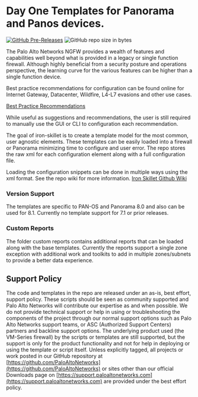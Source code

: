 # Day One Templates for Panorama and Panos devices.

[![GitHub Pre-Releases](https://img.shields.io/github/release/PaloAltoNetworks/iron-skillet.svg?style=for-the-badge)](https://github.com/PaloAltoNetworks/iron-skillet/releases/tag/v1.0-rc)
![GitHub repo size in bytes](https://img.shields.io/github/repo-size/PaloAltoNetworks/iron-skillet.svg?style=for-the-badge)

The Palo Alto Networks NGFW provides a wealth of features and capabilities well beyond what is provided in a legacy or single function firewall. Although highly beneficial from a security posture and operations perspective, the learning curve for the various features can be higher than a single function device.

Best practice recommendations for configuration can be found online for Internet Gateway, Datacenter, Wildfire, L4-L7 evasions and other use cases.

[Best Practice Recommendations](https://www.paloaltonetworks.com/documentation/best-practices)

While useful as suggestions and recommendations, the user is still required to manually use the GUI or CLI to configuration each recommendation.

The goal of iron-skillet is to create a template model for the most common, user agnostic elements. These templates can be easily loaded into a firewall or Panorama minimizing time to configure and user error. The repo stores the raw xml for each configuration element along with a full configuration file.

Loading the configuration snippets can be done in multiple ways using the xml format. See the repo wiki for more information.
[Iron Skillet Github Wiki](https://github.com/PaloAltoNetworks/iron-skillet/wiki "Iron Skillet Wiki")

### Version Support
The templates are specific to PAN-OS and Panorama 8.0 and also can be used for 8.1. Currently no template support for 7.1 or prior releases.

### Custom Reports
The folder custom reports contains additional reports that can be loaded along with the base templates. Currently the reports support a single zone exception with additional work and toolkits to add in multiple zones/subnets to provide a better data experience.

## Support Policy
The code and templates in the repo are released under an as-is, best effort, support policy. These scripts should be seen as community supported and Palo Alto Networks will contribute our expertise as and when possible. We do not provide technical support or help in using or troubleshooting the components of the project through our normal support options such as Palo Alto Networks support teams, or ASC (Authorized Support Centers) partners and backline support options. The underlying product used (the VM-Series firewall) by the scripts or templates are still supported, but the support is only for the product functionality and not for help in deploying or using the template or script itself. Unless explicitly tagged, all projects or work posted in our GitHub repository at [https://github.com/PaloAltoNetworks](https://github.com/PaloAltoNetworks) or sites other than our official Downloads page on [https://support.paloaltonetworks.com](https://support.paloaltonetworks.com) are provided under the best effort policy.
